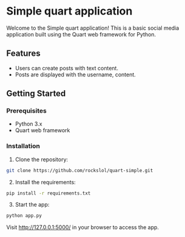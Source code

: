 # Simple quart application

Welcome to the Simple quart application! This is a basic social media application built using the Quart web framework for Python.

## Features

- Users can create posts with text content.
- Posts are displayed with the username, content.

## Getting Started

### Prerequisites

- Python 3.x
- Quart web framework

### Installation

1. Clone the repository:

```bash
git clone https://github.com/rockslol/quart-simple.git
```

2. Install the requirements:

```bash
pip install -r requirements.txt
```

3. Start the app:
```bash
python app.py
```

Visit http://127.0.0.1:5000/ in your browser to access the app.